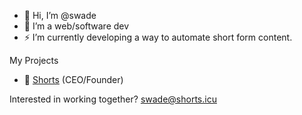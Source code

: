 - 👋 Hi, I’m @swade
- 👀 I’m a web/software dev
- ⚡ I’m currently developing a way to automate short form content.

My Projects
- 🤝 [Shorts](https://shorts.icu) (CEO/Founder) 

Interested in working together? swade@shorts.icu




<!---
swademcm/swademcm is a ✨ special ✨ repository because its `README.md` (this file) appears on your GitHub profile.
You can click the Preview link to take a look at your changes.
--->
